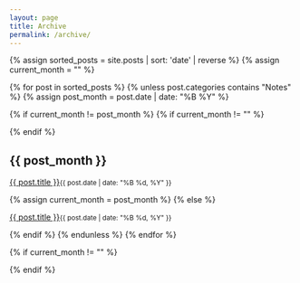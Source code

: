```yaml
---
layout: page
title: Archive
permalink: /archive/
---
```


{% assign sorted_posts = site.posts | sort: 'date' | reverse %}
{% assign current_month = "" %}

{% for post in sorted_posts %}
{% unless post.categories contains "Notes" %}
{% assign post_month = post.date | date: "%B %Y" %}

{% if current_month != post_month %}
{% if current_month != "" %}
</ul>
{% endif %}

<h2>{{ post_month }}</h2>
<p><a href="{{ post.url }}">{{ post.title }}</a><small>{{ post.date | date: "%B %d, %Y" }}</small></p>
{% assign current_month = post_month %}
{% else %}
<p><a href="{{ post.url }}">{{ post.title }}</a><small>{{ post.date | date: "%B %d, %Y" }}</small></p>
{% endif %}
{% endunless %}
{% endfor %}

{% if current_month != "" %}
</ul>
{% endif %}